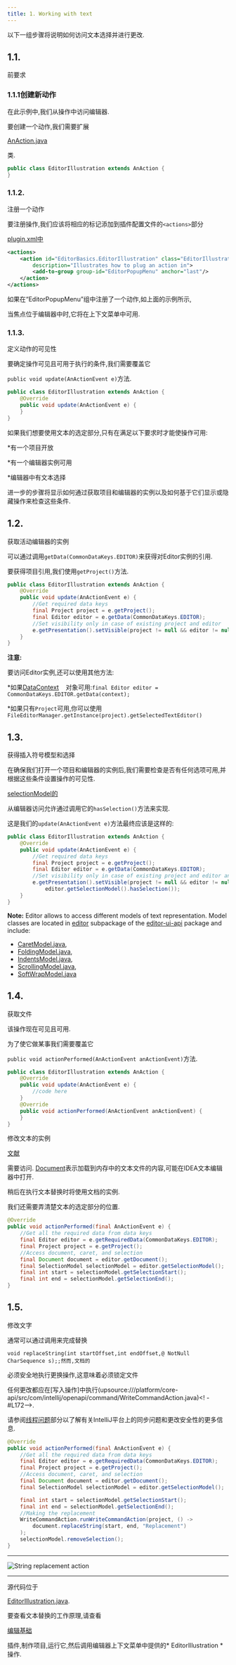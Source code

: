 ```yaml
---
title: 1. Working with text
---
```


以下一组步骤将说明如何访问文本选择并进行更改.


## 1.1.
前要求


### 1.1.1创建新动作


在此示例中,我们从操作中访问编辑器.

要创建一个动作,我们需要扩展

[AnAction.java](upsource:///platform/editor-ui-api/src/com/intellij/openapi/actionSystem/AnAction.java)

类.



```java
public class EditorIllustration extends AnAction {
}
```

### 1.1.2.
注册一个动作


要注册操作,我们应该将相应的标记添加到插件配置文件的`<actions>`部分

[plugin.xml中](https://github.com/JetBrains/intellij-sdk-docs/blob/master/code_samples/editor_basics/resources/META-INF/plugin.xml)



```xml
<actions>
    <action id="EditorBasics.EditorIllustration" class="EditorIllustration" text="Editor Basics"
        description="Illustrates how to plug an action in">
        <add-to-group group-id="EditorPopupMenu" anchor="last"/>
    </action>
</actions>
```

如果在“EditorPopupMenu”组中注册了一个动作,如上面的示例所示,

当焦点位于编辑器中时,它将在上下文菜单中可用.


### 1.1.3.
定义动作的可见性


要确定操作可见且可用于执行的条件,我们需要覆盖它

`public void update(AnActionEvent e)`方法.


```java
public class EditorIllustration extends AnAction {
    @Override
    public void update(AnActionEvent e) {
    }
}
```

如果我们想要使用文本的选定部分,只有在满足以下要求时才能使操作可用:


*有一个项目开放

*有一个编辑器实例可用

*编辑器中有文本选择


进一步的步骤将显示如何通过获取项目和编辑器的实例以及如何基于它们显示或隐藏操作来检查这些条件.


## 1.2.
获取活动编辑器的实例


可以通过调用`getData(CommonDataKeys.EDITOR)`来获得对Editor实例的引用.

要获得项目引用,我们使用`getProject()`方法.



```java
public class EditorIllustration extends AnAction {
    @Override
    public void update(AnActionEvent e) {
        //Get required data keys
        final Project project = e.getProject();
        final Editor editor = e.getData(CommonDataKeys.EDITOR);
        //Set visibility only in case of existing project and editor
        e.getPresentation().setVisible(project != null && editor != null);
    }
}
```

**注意:**


要访问Editor实例,还可以使用其他方法:


*如果[DataContext](upsource:///platform/editor-ui-api/src/com/intellij/openapi/actionSystem/DataContext.java)
  
对象可用:`final Editor editor = CommonDataKeys.EDITOR.getData(context);`


*如果只有`Project`可用,你可以使用`FileEditorManager.getInstance(project).getSelectedTextEditor()`


## 1.3.
获得插入符号模型和选择


在确保我们打开一个项目和编辑器的实例后,我们需要检查是否有任何选项可用,并根据这些条件设置操作的可见性.

[selectionModel的](upsource:///platform/editor-ui-api/src/com/intellij/openapi/editor/SelectionModel.java)

从编辑器访问允许通过调用它的`hasSelection()`方法来实现.

这是我们的`update(AnActionEvent e)`方法最终应该是这样的:



```java
public class EditorIllustration extends AnAction {
    @Override
    public void update(AnActionEvent e) {
        //Get required data keys
        final Project project = e.getProject();
        final Editor editor = e.getData(CommonDataKeys.EDITOR);
        //Set visibility only in case of existing project and editor and if some text in the editor is selected
        e.getPresentation().setVisible(project != null && editor != null &&
            editor.getSelectionModel().hasSelection());
    }
}
```

**Note:**
Editor allows to access different models of text representation.
Model classes are located in
[editor](upsource:///platform/editor-ui-api/src/com/intellij/openapi/editor)
subpackage of the
[editor-ui-api](upsource:///platform/editor-ui-api)
package and include:

* [CaretModel.java](upsource:///platform/editor-ui-api/src/com/intellij/openapi/editor/CaretModel.java),
* [FoldingModel.java](upsource:///platform/editor-ui-api/src/com/intellij/openapi/editor/FoldingModel.java),
* [IndentsModel.java](upsource:///platform/editor-ui-api/src/com/intellij/openapi/editor/IndentsModel.java),
* [ScrollingModel.java](upsource:///platform/editor-ui-api/src/com/intellij/openapi/editor/ScrollingModel.java),
* [SoftWrapModel.java](upsource:///platform/editor-ui-api/src/com/intellij/openapi/editor/SoftWrapModel.java)


## 1.4.
获取文件


该操作现在可见且可用.

为了使它做某事我们需要覆盖它

`public void actionPerformed(AnActionEvent anActionEvent)`方法.



```java
public class EditorIllustration extends AnAction {
    @Override
    public void update(AnActionEvent e) {
        //code here
    }
    @Override
    public void actionPerformed(AnActionEvent anActionEvent) {
    }
}
```

修改文本的实例

[文献](upsource:///platform/core-api/src/com/intellij/openapi/editor/Document.java)

需要访问. 
[Document](/basics/architectural_overview/documents.md)表示加载到内存中的文本文件的内容,可能在IDEA文本编辑器中打开.

稍后在执行文本替换时将使用文档的实例.

我们还需要弄清楚文本的选定部分的位置.



```java
@Override
public void actionPerformed(final AnActionEvent e) {
    //Get all the required data from data keys
    final Editor editor = e.getRequiredData(CommonDataKeys.EDITOR);
    final Project project = e.getProject();
    //Access document, caret, and selection
    final Document document = editor.getDocument();
    final SelectionModel selectionModel = editor.getSelectionModel();
    final int start = selectionModel.getSelectionStart();
    final int end = selectionModel.getSelectionEnd();
}
```

## 1.5.
修改文字


通常可以通过调用来完成替换

`void replaceString(int startOffset,int endOffset,@ NotNull CharSequence s);;然而,文档的`

必须安全地执行更换操作,这意味着必须锁定文件

任何更改都应在[写入操作]中执行(upsource:///platform/core-api/src/com/intellij/openapi/command/WriteCommandAction.java)<! -#L172-->.

请参阅[线程问题](/basics/architectural_overview/general_threading_rules.md)部分以了解有关IntelliJ平台上的同步问题和更改安全性的更多信息.


```java
@Override
public void actionPerformed(final AnActionEvent e) {
    //Get all the required data from data keys
    final Editor editor = e.getRequiredData(CommonDataKeys.EDITOR);
    final Project project = e.getProject();
    //Access document, caret, and selection
    final Document document = editor.getDocument();
    final SelectionModel selectionModel = editor.getSelectionModel();

    final int start = selectionModel.getSelectionStart();
    final int end = selectionModel.getSelectionEnd();
    //Making the replacement
    WriteCommandAction.runWriteCommandAction(project, () ->
        document.replaceString(start, end, "Replacement")
    );
    selectionModel.removeSelection();
}
```

-----------

![String replacement action](img/basics.png)


-----------

源代码位于

[EditorIllustration.java](https://github.com/JetBrains/intellij-sdk-docs/blob/master/code_samples/editor_basics/src/org/jetbrains/tutorials/editor/basics/EditorIllustration.java).

要查看文本替换的工作原理,请查看

[编辑基础](https://github.com/JetBrains/intellij-sdk-docs/tree/master/code_samples/editor_basics/src/org/jetbrains/tutorials/editor/basics/)

插件,制作项目,运行它,然后调用编辑器上下文菜单中提供的* EditorIllustration *操作.


